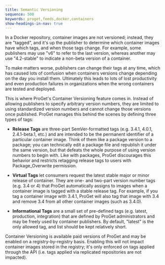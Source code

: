 ```yaml
---
title: Semantic Versioning
sequence: 500
keywords: proget,feeds,docker,containers
show-headings-in-nav: true
---
```


In a Docker repository, container images are not versioned; instead, they are "tagged", and it's up the publisher to determine which container images have which tags, and when those tags change. For example, some publishers may use "v6" to refer to the last version, whereas another may use "4.2-stable" to indicate a non-beta version of a container.

To make matters worse, publishers can change their tags at any time, which has caused lots of confusion when containers versions change depending on the day you install them. Ultimately this leads to lots of lost productivity and even production failures in organizations when the wrong containers are tested and deployed.

This is where ProGet's Container Versioning feature comes in. Instead of allowing publishers to specify arbitrary version numbers, they are limited to using standardized version numbers and cannot change those versions once published. ProGet manages this behind the scenes by defining three types of tags:

- **Release Tags** are three-part SemVer-formatted tags (e.g. 3.4.1, 4.0.1, 2.4.1-beta.1, etc.) and are intended to be the permanent identifier of a particular container image. Think of them like a package version to a package; you can technically edit a package file and republish it under the same version, but that defeats the whole purpose of using version numbers to begin with. Like with packages, ProGet discourages this behavior and restricts retagging release tags to users with Package_Overwrite permission.

- **Virtual Tags** let consumers request the latest stable major or minor release of container. They are one- and two-part version number tags (e.g. 3.4 or 4) that ProGet automatically assigns to images when a container image is tagged with a stable release tag. For example, if you tag a container image with 3.4.1, ProGet will also tag that image with 3.4 and remove 3.4 from all other container images (such as 3.4.0).

- **Informational Tags** are a small set of pre-defined tags (e.g. latest, production, integration) that are defined by ProGet administrators and may be freely used by container publishers. By default, "latest" is the only allowed tag, and list should be kept relatively short.

Container Versioning is available paid versions of ProGet and may be enabled on a registry-by-registry basis. Enabling this will not impact container images stored in the registry; it's only enforced on tags applied through the API (i.e. tags applied via replicated repositories are not impacted).

